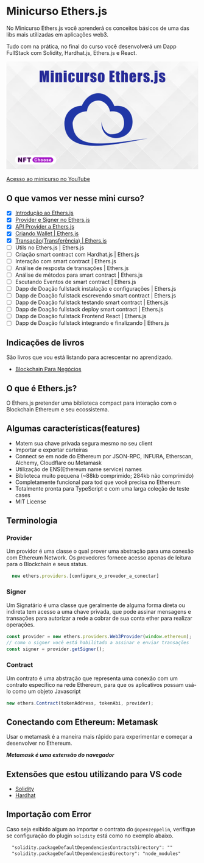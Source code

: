 # Minicurso Ethers.js

No Minicurso Ethers.js você aprenderá os conceitos
básicos de uma das libs mais utilizadas em aplicações web3.

Tudo com na prática, no final do curso você desenvolverá um Dapp FullStack com Solidity, Hardhat.js, Ethers.js e React.

![Minicurso Ethers.js](./doc//images/minicurso-ethersjs.png)

[Acesso ao minicurso no YouTube]()

## O que vamos ver nesse mini curso?

- [x] [Introdução ao Ethers.js](https://youtu.be/seym2JW_0Bg)
- [x] [Provider e Signer no Ethers.js](https://youtu.be/ClJVw0Avkz4)
- [x] [API Provider a Ethers.js](https://youtu.be/iXuFhWAlFl0)
- [x] [Criando Wallet | Ethers.js](https://youtu.be/bOd5WpU7h7E)
- [x] [Transação(Transferência) | Ethers.js](https://youtu.be/NWezFwf8TUk)
- [ ] Utils no Ethers.js | Ethers.js
- [ ] Criação smart contract com Hardhat.js | Ethers.js
- [ ] Interação com smart contract | Ethers.js
- [ ] Análise de resposta de transações | Ethers.js
- [ ] Análise de métodos para smart contract | Ethers.js
- [ ] Escutando Eventos de smart contract | Ethers.js
- [ ] Dapp de Doação fullstack instalação e configurações | Ethers.js
- [ ] Dapp de Doação fullstack escrevendo smart contract | Ethers.js
- [ ] Dapp de Doação fullstack testando smart contract | Ethers.js
- [ ] Dapp de Doação fullstack deploy smart contract | Ethers.js
- [ ] Dapp de Doação fullstack Frontend React | Ethers.js
- [ ] Dapp de Doação fullstack integrando e finalizando | Ethers.js

## Indicações de livros

São livros que vou está listando para acrescentar no aprendizado.

- [Blockchain Para Negócios](https://amzn.to/3UrackB)

## O que é Ethers.js?

O Ethers.js pretender uma biblioteca compact para interação com o Blockchain Ethereum
e seu ecossistema.

## Algumas características(features)

- Matem sua chave privada segura mesmo no seu client
- Importar e exportar carteiras
- Connect se em node do Ethereum por JSON-RPC, INFURA, Etherscan, Alchemy, Cloudflare ou Metamask
- Utilização de ENS(Ethereum name service) names
- Biblioteca muito pequena (~88kb comprimido; 284kb não comprimido)
- Completamente funcional para tod que você precisa no Ethereum
- Totalmente pronta para TypeScript e com uma larga coleção de teste cases
- MIT License

## Terminologia

### Provider

Um providor é uma classe o qual prover uma abstração para uma conexão com Ethereum Network.
Os provedores fornece acesso apenas de leitura para o Blockchain e seus status.

```javascript
  new ethers.providers.[configure_o_provedor_a_conectar]
```

### Signer

Um Signatário é uma classe que geralmente de alguma forma direta ou indireta tem acesso a uma chave privada,
que pode assinar mensagens e transações para autorizar a rede a cobrar de sua conta ether para realizar
operações.

```javascript
const provider = new ethers.providers.Web3Provider(window.ethereum);
// como o signer você está habilitado a assinar e enviar transações
const signer = provider.getSigner();
```

### Contract

Um contrato é uma abstração que representa uma conexão com um contrato específico na rede Ethereum,
para que os aplicativos possam usá-lo como um objeto Javascript

```javascript
new ethers.Contract(tokenAddress, tokenAbi, provider);
```

## Conectando com Ethereum: Metamask

Usar o metamask é a maneira mais rápido para experimentar e começar a desenvolver no Ethereum.

**_Metamask é uma extensão do navegador_**

## Extensões que estou utilizando para VS code

- [Solidity](https://marketplace.visualstudio.com/items?itemName=JuanBlanco.solidity&ssr=false#review-details)
- [Hardhat](https://marketplace.visualstudio.com/items?itemName=NomicFoundation.hardhat-solidity&ssr=false#review-details)

## Importação com Error

Caso seja exibido algum ao importar o contrato do `@openzeppelin`, verifique se configuração do plugin
`solidity` está como no exemplo abaixo.

```shell
  "solidity.packageDefaultDependenciesContractsDirectory": ""
  "solidity.packageDefaultDependenciesDirectory": "node_modules"
```
